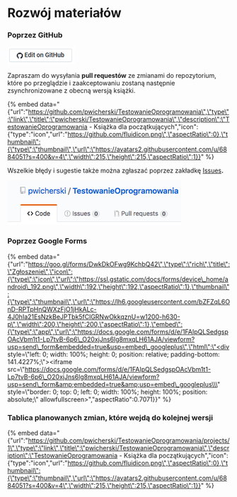 # Rozwój materiałów

### Poprzez GitHub

![](.gitbook/assets/editodgithub.PNG)

Zapraszam do wysyłania **pull requestów** ze zmianami do repozytorium, które po przeglądzie i zaakceptowaniu zostaną następnie zsynchronizowane z obecną wersją książki.

{% embed data="{\"url\":\"https://github.com/pwicherski/TestowanieOprogramowania\",\"type\":\"link\",\"title\":\"pwicherski/TestowanieOprogramowania\",\"description\":\"TestowanieOprogramowania - Książka dla początkujących\",\"icon\":{\"type\":\"icon\",\"url\":\"https://github.com/fluidicon.png\",\"aspectRatio\":0},\"thumbnail\":{\"type\":\"thumbnail\",\"url\":\"https://avatars2.githubusercontent.com/u/6884051?s=400&v=4\",\"width\":215,\"height\":215,\"aspectRatio\":1}}" %}

Wszelkie błędy i sugestie także można zgłaszać poprzez zakładkę [Issues](https://github.com/pwicherski/TestowanieOprogramowania/issues)**.**

![](.gitbook/assets/screen-shot-2018-07-16-at-17.23.59.png)

### Poprzez Google Forms

{% embed data="{\"url\":\"https://goo.gl/forms/DwkDkOFwg9KchbQ42\",\"type\":\"rich\",\"title\":\"Zgłoszenie\",\"icon\":{\"type\":\"icon\",\"url\":\"https://ssl.gstatic.com/docs/forms/device\_home/android\_192.png\",\"width\":192,\"height\":192,\"aspectRatio\":1},\"thumbnail\":{\"type\":\"thumbnail\",\"url\":\"https://lh6.googleusercontent.com/bZFZqL6OnD-RPTpHnQWXzFjO1jHkALc-4J0hIa21EsNzkBeJPTbk5fClGRNwOkkqznU=w1200-h630-p\",\"width\":200,\"height\":200,\"aspectRatio\":1},\"embed\":{\"type\":\"app\",\"url\":\"https://docs.google.com/forms/d/e/1FAIpQLSedgspOAcVbm1t1-Lp7tvB-6p6\_O20xjJns6lg8mxqLH61AJA/viewform?usp=send\_form&embedded=true&usp=embed\_googleplus\",\"html\":\"<div style=\\\"left: 0; width: 100%; height: 0; position: relative; padding-bottom: 141.4227%;\\\"><iframe src=\\\"https://docs.google.com/forms/d/e/1FAIpQLSedgspOAcVbm1t1-Lp7tvB-6p6\_O20xjJns6lg8mxqLH61AJA/viewform?usp=send\_form&amp;embedded=true&amp;usp=embed\_googleplus\\\" style=\\\"border: 0; top: 0; left: 0; width: 100%; height: 100%; position: absolute;\\\" allowfullscreen></iframe></div>\",\"aspectRatio\":0.7071}}" %}

### Tablica planowanych zmian, które wejdą do kolejnej wersji

{% embed data="{\"url\":\"https://github.com/pwicherski/TestowanieOprogramowania/projects/1\",\"type\":\"link\",\"title\":\"pwicherski/TestowanieOprogramowania\",\"description\":\"TestowanieOprogramowania - Książka dla początkujących\",\"icon\":{\"type\":\"icon\",\"url\":\"https://github.com/fluidicon.png\",\"aspectRatio\":0},\"thumbnail\":{\"type\":\"thumbnail\",\"url\":\"https://avatars2.githubusercontent.com/u/6884051?s=400&v=4\",\"width\":215,\"height\":215,\"aspectRatio\":1}}" %}

